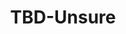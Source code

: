 ---
pid: RS39
title: TBD-Unsure
location_transcription: City Hall exactly where Rizzo Statue is
zipcode: '19139'
outside_phl: 
neighborhood: Walnut Hill
age: '31'
age_range: 30-39
instagram: 
image_file_name: RS_39.jpg
proposal_transcription: A memorial to those who have died or suffered at the hands
  of slavery, colonization, incarceration, police/state violence that acknowledges
  these things have not ended and we need to keep working to end them
topic: African Americans,Inequality,Social Justice,Violence
topic_summary: 0, 0, 0, 0
type: Memorial
keywords_other: 
credit: Max Stein
image_labels: 
twitter: 
facebook: 
permalink: "/monuments/rs39/"
layout: item-page
---